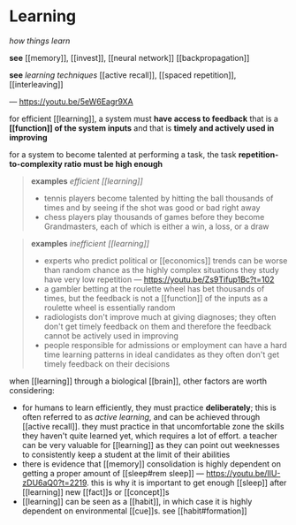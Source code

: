 # Learning

_how things learn_

**see** [[memory]], [[invest]], [[neural network]] [[backpropagation]]

**see** _learning techniques_ [[active recall]], [[spaced repetition]], [[interleaving]]

&mdash; <https://youtu.be/5eW6Eagr9XA>

for efficient [[learning]], a system must **have access to feedback** that is a **[[function]] of the system inputs** and that is **timely and actively used in improving**

for a system to become talented at performing a task, the task **repetition-to-complexity ratio must be high enough**

> **examples** _efficient [[learning]]_
>
> - tennis players become talented by hitting the ball thousands of times and by seeing if the shot was good or bad right away
> - chess players play thousands of games before they become Grandmasters, each of which is either a win, a loss, or a draw

> **examples** _inefficient [[learning]]_
>
> - experts who predict political or [[economics]] trends can be worse than random chance as the highly complex situations they study have very low repetition &mdash; <https://youtu.be/Zs9Tifup1Bc?t=102>
> - a gambler betting at the roulette wheel has bet thousands of times, but the feedback is not a [[function]] of the inputs as a roulette wheel is essentially random
> - radiologists don't improve much at giving diagnoses; they often don't get timely feedback on them and therefore the feedback cannot be actively used in improving
> - people responsible for admissions or employment can have a hard time learning patterns in ideal candidates as they often don't get timely feedback on their decisions

when [[learning]] through a biological [[brain]], other factors are worth considering:

- for humans to learn efficiently, they must practice **deliberately**; this is often referred to as _active learning_, and can be achieved through [[active recall]]. they must practice in that uncomfortable zone the skills they haven't quite learned yet, which requires a lot of effort. a teacher can be very valuable for [[learning]] as they can point out weeknesses to consistently keep a student at the limit of their abilities
- there is evidence that [[memory]] consolidation is highly dependent on getting a proper amount of [[sleep#rem sleep]] &mdash; <https://youtu.be/IlU-zDU6aQ0?t=2219>. this is why it is important to get enough [[sleep]] after [[learning]] new [[fact]]s or [[concept]]s
- [[learning]] can be seen as a [[habit]], in which case it is highly dependent on environmental [[cue]]s. see [[habit#formation]]

